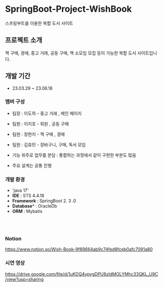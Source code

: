 # SpringBoot-Project-WishBook
스프링부트를 이용한 복합 도서 사이트

## 프로젝트 소개
책 구매, 경매, 중고 거래, 공동 구매, 책 소모임 모집 등이 가능한 복합 도서 사이트입니다.
<br>

## 개발 기간
* 23.03.29 ~ 23.06.18

### 멤버 구성
  - 팀장 : 이도하 - 중고 거래 , 메인 페이지
  - 팀원 : 이지호 - 회원 , 공동 구매
  - 팀원 : 장현지 - 책 구매 , 경매
  - 팀원 : 김효민 - 장바구니, 구매, 독서 모임

  - 기능 위주로 업무를 분담
      : 통합하는 과정에서 같이 구현한 부분도 많음
  - 주요 설계는 공통 진행


### 개발 환경
- 'java 17'
- **IDE** : STS 4.4.18
- **Framework** : SpringBoot 2. 3 .0
- **Database*** : OracleDb
- **ORM** : Mybatis
<br>
<br>

### Notion
https://www.notion.so/Wish-Book-9f89664ab9c74fed8fceb0afc7091a80

### 시연 영상
https://drive.google.com/file/d/1uKDQ4ypygDPU8zldMOLYMhc33QKL_U9C/view?usp=sharing

  
